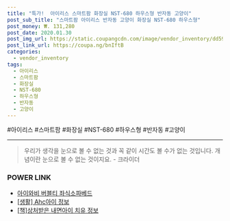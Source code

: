 ```yaml
--- 
title: "특가!  아이리스 스마트팜 화장실 NST-680 하우스형 반자동 고양이" 
post_sub_title: "스마트팜 아이리스 반자동 고양이 화장실 NST-680 하우스형" 
post_money: ₩. 131,280 
post_date: 2020.01.30 
post_img_url: https://static.coupangcdn.com/image/vendor_inventory/dd59/54bcfe4282f07e09664140be088ac1df67e77bce34b5a885eff7396ca121.jpg 
post_link_url: https://coupa.ng/bnIftB 
categories: 
  - vendor_inventory 
tags: 
  - 아이리스 
  - 스마트팜 
  - 화장실 
  - NST-680 
  - 하우스형 
  - 반자동 
  - 고양이 
--- 
```

  #아이리스 #스마트팜 #화장실 #NST-680 #하우스형 #반자동 #고양이 
<hr> 

> 우리가 생각을 눈으로 볼 수 없는 것과 꼭 같이 시간도 볼 수가 없는 것입니다. 개념이란 눈으로 볼 수 없는 것이지요. - 크라이더 


### POWER LINK

* <a href="https://blog.naver.com/sakai111/221785689175" target="_blank">아이와비 버블티 좌식소파베드</a>
* <a href="https://blog.naver.com/sakai111/221758677507" target="_blank"> [생활] Ahc아이 정보 </a>
* <a href="https://blog.naver.com/fasyy4321/221760434667" target="_blank">[책]상처받은 내면아이 치유 정보</a>
